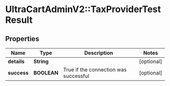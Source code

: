 # UltraCartAdminV2::TaxProviderTestResult

## Properties
Name | Type | Description | Notes
------------ | ------------- | ------------- | -------------
**details** | **String** |  | [optional] 
**success** | **BOOLEAN** | True if the connection was successful | [optional] 


